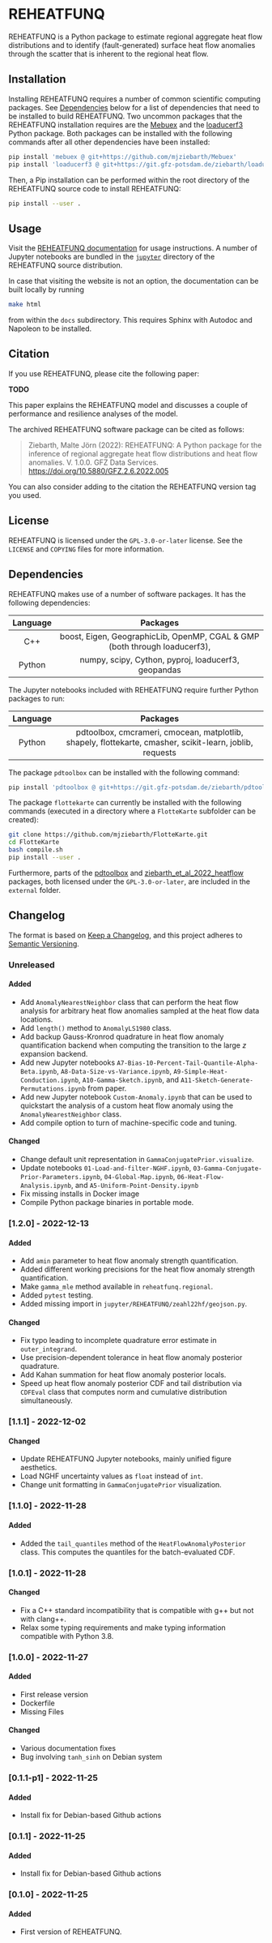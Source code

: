 # REHEATFUNQ
REHEATFUNQ is a Python package to estimate regional aggregate heat flow
distributions and to identify (fault-generated) surface heat flow anomalies
through the scatter that is inherent to the regional heat flow.

## Installation
Installing REHEATFUNQ requires a number of common scientific computing packages.
See [Dependencies](#dependencies) below for a list of dependencies that need to
be installed to build REHEATFUNQ. Two uncommon packages that the REHEATFUNQ
installation requires are the [Mebuex](https://github.com/mjziebarth/Mebuex) and
the [loaducerf3](https://git.gfz-potsdam.de/ziebarth/loaducerf3) Python package.
Both packages can be installed with the following commands after all other
dependencies have been installed:
```bash
pip install 'mebuex @ git+https://github.com/mjziebarth/Mebuex'
pip install 'loaducerf3 @ git+https://git.gfz-potsdam.de/ziebarth/loaducerf3'
```
Then, a Pip installation can be performed within the root directory of the
REHEATFUNQ source code to install REHEATFUNQ:
```bash
pip install --user .
```

## Usage
Visit the [REHEATFUNQ documentation](https://mjziebarth.github.io/REHEATFUNQ/)
for usage instructions. A number of Jupyter notebooks are bundled in the
[`jupyter`](jupyter/) directory of the REHEATFUNQ source distribution.

In case that visiting the website is not an option, the documentation can be
built locally by running
```bash
make html
```
from within the `docs` subdirectory. This requires Sphinx with Autodoc and
Napoleon to be installed.

## Citation
If you use REHEATFUNQ, please cite the following paper:

**TODO**

This paper explains the REHEATFUNQ model and discusses a couple of performance
and resilience analyses of the model.

The archived REHEATFUNQ software package can be cited as follows:

> Ziebarth, Malte Jörn (2022): REHEATFUNQ: A Python package for the inference of
> regional aggregate heat flow distributions and heat flow anomalies. V. 1.0.0.
> GFZ Data Services. https://doi.org/10.5880/GFZ.2.6.2022.005

You can also consider adding to the citation the REHEATFUNQ version tag you
used.


## License
REHEATFUNQ is licensed under the `GPL-3.0-or-later` license. See the `LICENSE`
and `COPYING` files for more information.


## Dependencies
REHEATFUNQ makes use of a number of software packages. It has the following
dependencies:

| Language | Packages |
| :------: | :------: |
| C++      | boost, Eigen, GeographicLib, OpenMP, CGAL & GMP (both through loaducerf3), |
| Python   | numpy, scipy, Cython, pyproj, loaducerf3, geopandas |

The Jupyter notebooks included with REHEATFUNQ require further Python packages
to run:

| Language | Packages |
| :------: | :------: |
| Python   | pdtoolbox, cmcrameri, cmocean, matplotlib, shapely, flottekarte, cmasher, scikit-learn, joblib, requests |

The package `pdtoolbox` can be installed with the following command:
```bash
pip install 'pdtoolbox @ git+https://git.gfz-potsdam.de/ziebarth/pdtoolbox'
```
The package `flottekarte` can currently be installed with the following
commands (executed in a directory where a `FlotteKarte` subfolder can be
created):
```bash
git clone https://github.com/mjziebarth/FlotteKarte.git
cd FlotteKarte
bash compile.sh
pip install --user .
```

Furthermore, parts of the [pdtoolbox](https://doi.org/10.5880/GFZ.2.6.2022.002)
and
[ziebarth_et_al_2022_heatflow](https://git.gfz-potsdam.de/ziebarth/ziebarth-et-al-2022-heat-flow-paper-code)
packages, both licensed under the `GPL-3.0-or-later`, are included in the
`external` folder.


## Changelog
The format is based on [Keep a Changelog](https://keepachangelog.com/en/1.0.0/),
and this project adheres to
[Semantic Versioning](https://semver.org/spec/v2.0.0.html).


### Unreleased
#### Added
- Add `AnomalyNearestNeighbor` class that can perform the heat flow analysis
  for arbitrary heat flow anomalies sampled at the heat flow data locations.
- Add `length()` method to `AnomalyLS1980` class.
- Add backup Gauss-Kronrod quadrature in heat flow anomaly quantification
  backend when computing the transition to the large *z* expansion backend.
- Add new Jupyter notebooks `A7-Bias-10-Percent-Tail-Quantile-Alpha-Beta.ipynb`,
  `A8-Data-Size-vs-Variance.ipynb`, `A9-Simple-Heat-Conduction.ipynb`,
  `A10-Gamma-Sketch.ipynb`, and `A11-Sketch-Generate-Permutations.ipynb` from
  paper.
- Add new Jupyter notebook `Custom-Anomaly.ipynb` that can be used to quickstart
  the analysis of a custom heat flow anomaly using the `AnomalyNearestNeighbor`
  class.
- Add compile option to turn of machine-specific code and tuning.

#### Changed
- Change default unit representation in `GammaConjugatePrior.visualize`.
- Update notebooks `01-Load-and-filter-NGHF.ipynb`,
  `03-Gamma-Conjugate-Prior-Parameters.ipynb`,
  `04-Global-Map.ipynb`, `06-Heat-Flow-Analysis.ipynb`, and
  `A5-Uniform-Point-Density.ipynb`
- Fix missing installs in Docker image
- Compile Python package binaries in portable mode.

### [1.2.0] - 2022-12-13
#### Added
- Add `amin` parameter to heat flow anomaly strength quantification.
- Added different working precisions for the heat flow anomaly strength
  quantification.
- Make `gamma_mle` method available in `reheatfunq.regional`.
- Added `pytest` testing.
- Added missing import in `jupyter/REHEATFUNQ/zeahl22hf/geojson.py`.

#### Changed
- Fix typo leading to incomplete quadrature error estimate in `outer_integrand`.
- Use precision-dependent tolerance in heat flow anomaly posterior quadrature.
- Add Kahan summation for heat flow anomaly posterior locals.
- Speed up heat flow anomaly posterior CDF and tail distribution via `CDFEval`
  class that computes norm and cumulative distribution simultaneously.

### [1.1.1] - 2022-12-02
#### Changed
- Update REHEATFUNQ Jupyter notebooks, mainly unified figure aesthetics.
- Load NGHF uncertainty values as `float` instead of `int`.
- Change unit formatting in `GammaConjugatePrior` visualization.

### [1.1.0] - 2022-11-28
#### Added
- Added the `tail_quantiles` method of the `HeatFlowAnomalyPosterior` class.
  This computes the quantiles for the batch-evaluated CDF.

### [1.0.1] - 2022-11-28
#### Changed
- Fix a C++ standard incompatibility that is compatible with g++ but
  not with clang++.
- Relax some typing requirements and make typing information compatible with
  Python 3.8.

### [1.0.0] - 2022-11-27
#### Added
- First release version
- Dockerfile
- Missing Files

#### Changed
- Various documentation fixes
- Bug involving `tanh_sinh` on Debian system

### [0.1.1-p1] - 2022-11-25
#### Added
- Install fix for Debian-based Github actions

### [0.1.1] - 2022-11-25
#### Added
- Install fix for Debian-based Github actions

### [0.1.0] - 2022-11-25
#### Added
- First version of REHEATFUNQ.
